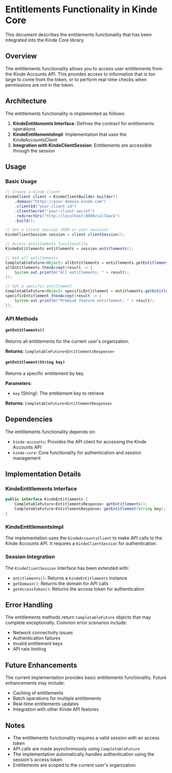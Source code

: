 # Entitlements Functionality in Kinde Core

This document describes the entitlements functionality that has been integrated into the Kinde Core library.

## Overview

The entitlements functionality allows you to access user entitlements from the Kinde Accounts API. This provides access to information that is too large to come from the token, or to perform real-time checks when permissions are not in the token.

## Architecture

The entitlements functionality is implemented as follows:

1. **KindeEntitlements Interface**: Defines the contract for entitlements operations
2. **KindeEntitlementsImpl**: Implementation that uses the KindeAccountsClient
3. **Integration with KindeClientSession**: Entitlements are accessible through the session

## Usage

### Basic Usage

```java
// Create a Kinde client
KindeClient client = KindeClientBuilder.builder()
    .domain("https://your-domain.kinde.com")
    .clientId("your-client-id")
    .clientSecret("your-client-secret")
    .redirectUri("http://localhost:8080/callback")
    .build();

// Get a client session (M2M or user session)
KindeClientSession session = client.clientSession();

// Access entitlements functionality
KindeEntitlements entitlements = session.entitlements();

// Get all entitlements
CompletableFuture<Object> allEntitlements = entitlements.getEntitlements();
allEntitlements.thenAccept(result -> {
    System.out.println("All entitlements: " + result);
});

// Get a specific entitlement
CompletableFuture<Object> specificEntitlement = entitlements.getEntitlement("premium-feature");
specificEntitlement.thenAccept(result -> {
    System.out.println("Premium feature entitlement: " + result);
});
```

### API Methods

#### `getEntitlements()`
Returns all entitlements for the current user's organization.

**Returns**: `CompletableFuture<EntitlementsResponse>`

#### `getEntitlement(String key)`
Returns a specific entitlement by key.

**Parameters**:
- `key` (String): The entitlement key to retrieve

**Returns**: `CompletableFuture<EntitlementResponse>`

## Dependencies

The entitlements functionality depends on:
- `kinde-accounts`: Provides the API client for accessing the Kinde Accounts API
- `kinde-core`: Core functionality for authentication and session management

## Implementation Details

### KindeEntitlements Interface

```java
public interface KindeEntitlements {
    CompletableFuture<EntitlementsResponse> getEntitlements();
    CompletableFuture<EntitlementResponse> getEntitlement(String key);
}
```

### KindeEntitlementsImpl

The implementation uses the `KindeAccountsClient` to make API calls to the Kinde Accounts API. It requires a `KindeClientSession` for authentication.

### Session Integration

The `KindeClientSession` interface has been extended with:
- `entitlements()`: Returns a `KindeEntitlements` instance
- `getDomain()`: Returns the domain for API calls
- `getAccessToken()`: Returns the access token for authentication

## Error Handling

The entitlements methods return `CompletableFuture` objects that may complete exceptionally. Common error scenarios include:
- Network connectivity issues
- Authentication failures
- Invalid entitlement keys
- API rate limiting

## Future Enhancements

The current implementation provides basic entitlements functionality. Future enhancements may include:
- Caching of entitlements
- Batch operations for multiple entitlements
- Real-time entitlements updates
- Integration with other Kinde API features

## Notes

- The entitlements functionality requires a valid session with an access token
- API calls are made asynchronously using `CompletableFuture`
- The implementation automatically handles authentication using the session's access token
- Entitlements are scoped to the current user's organization 